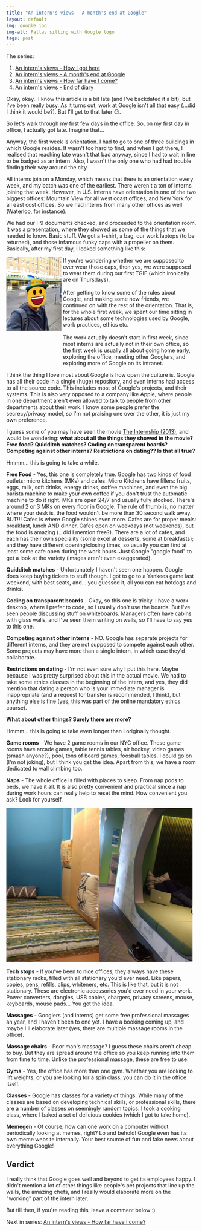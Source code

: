 ```yaml
---
title: "An intern's views - A month's end at Google"
layout: default
img: google.jpg
img-alt: Pallav sitting with Google logo
tags: post
---
```

The series:

1. [An intern's views - How I got here](/2017/05/07/How-I-got-here/)
2. [An intern's views - A month's end at Google](/2017/06/07/A-month-end-at-Google/)
3. [An intern's views - How far have I come?](/2017/07/10/How-far-have-I-come-working-at-Google/)
4. [An intern's views - End of diary](/2017/07/29/End-of-Diary/)

Okay, okay.. I know this article is a bit late (and I've backdated it a bit),
but I've been really busy. As it turns out, work at Google isn't all that easy
(...did I think it would be?). But I'll get to that later 😉.

So let's walk through my first few days in the office. So, on my first day in
office, I actually got late. Imagine that...

Anyway, the first week is orientation. I had to go to one of three buildings
in which Google resides. It wasn't too hard to find, and when I got there, I
realised that reaching late wasn't that bad anyway, since I had to wait in line
to be badged as an intern. Also, I wasn't the only one who had had trouble
finding their way around the city.

All interns join on a Monday, which means that there is an orientation every
week, and my batch was one of the earliest. There weren't a ton of interns
joining that week. However, in U.S. interns have orientation in one of the two
biggest offices: Mountain View for all west coast offices, and New York for all
east cost offices. So we had interns from many other offices as well (Waterloo,
for instance).

We had our I-9 documents checked, and proceeded to the orientation room. It was
a presentation, where they showed us some of the things that we needed to know.
Basic stuff. We got a t-shirt, a bag, our work laptops (to be returned), and
those infamous funky caps with a propeller on them. Basically, after my first day,
I looked something like this:

<div style="display: inline-block; width:29%; vertical-align: top">
<img src="/img/intern-cap.jpg" style="max-width:100%" />
</div>
<div style="display: inline-block; width:69%;">
If you're wondering whether we are supposed to ever wear those caps, then yes,
we were supposed to wear them during our first TGIF (which ironically are on
Thursdays). <br /><br />
After getting to know some of the rules about Google, and making some new
friends, we continued on with the rest of the orientation. That is, for the
whole first week, we spent our time sitting in lectures about some technologies
used by Google, work practices, ethics etc. <br/><br/>
The work actually doesn't start in first week, since most interns are actually
not in their own office, so the first week is usually all about going home
early, exploring the office, meeting other Googlers, and exploring more of
Google on its intranet.
</div><br/>

I think the thing I love most about Google is how open the culture is. Google
has all their code in a single (huge) repository, and even interns had access
to all the source code. This includes most of Google's projects, and their
systems. This is also very opposed to a company like Apple, where people in one
department aren't even allowed to talk to people from other departments about
their work. I know some people prefer the secrecy/privacy model, so I'm not
praising one over the other, it is just my own preference.

I guess some of you may have seen the movie [The Internship
(2013)](//www.imdb.com/title/tt2234155/), and would be wondering: **what about
all the things they showed in the movie? Free food? Quidditch matches?  Coding
on transparent boards? Competing against other interns? Restrictions on
dating?? Is that all true?**

Hmmm... this is going to take a while.

**Free Food** - Yes, this one is completely true. Google has two kinds of food
outlets; micro kitchens (MKs) and cafes. Micro Kitchens have fillers: fruits,
eggs, milk, soft drinks, energy drinks, coffee machines, and even the big
barista machine to make your own coffee if you don't trust the automatic
machine to do it right. MKs are open 24/7 and usually fully stocked. There's
around 2 or 3 MKs on every floor in Google. The rule of thumb is, no matter
where your desk is, the food wouldn't be more than 30 second walk away.  BUT!!!
Cafes is where Google shines even more. Cafes are for proper meals: breakfast,
lunch AND dinner. Cafes open on weekdays (not weekends), but the food is
amazing (.. did I mention free?). There are a lot of cafes, and each has their
own speciality (some excel at desserts, some at breakfasts); and they have
different opening/closing times, so usually you can find at least some cafe open
during the work hours. Just Google "google food" to get a look at the variety
(images aren't even exaggerated).

**Quidditch matches** - Unfortunately I haven't seen one happen. Google does
keep buying tickets to stuff though. I got to go to a Yankees game last
weekend, with best seats, and... you guessed it, all you can eat hotdogs and
drinks.

**Coding on transparent boards** - Okay, so this one is tricky. I have a work
desktop, where I prefer to code, so I usually don't use the boards. But I've
seen people discussing stuff on whiteboards. Managers often have cabins with
glass walls, and I've seen them writing on walls, so I'll have to say yes to
this one.

**Competing against other interns** - NO. Google has separate projects for
different interns, and they are not supposed to compete against each other.
Some projects may have more than a single intern, in which case they'd
collaborate.

**Restrictions on dating** - I'm not even sure why I put this here. Maybe
because I was pretty surprised about this in the actual movie. We had to take
some ethics classes in the beginning of the intern, and yes, they did mention
that dating a person who is your immediate manager is inappropriate (and a
request for transfer is recommended, I think), but anything else is fine (yes,
this was part of the online mandatory ethics course).

**What about other things? Surely there are more?**

Hmmm... this is going to take even longer than I originally thought.

**Game rooms** - We have 2 game rooms in our NYC office. These game rooms have
arcade games, table tennis tables, air hockey, video games (smash anyone?), pool,
tons of board games, foosball tables. I could go on (I'm not joking), but I think
you get the idea. Apart from this, we have a room dedicated to wall climbing too.

**Naps** - The whole office is filled with places to sleep. From nap pods to beds,
we have it all. It is also pretty convenient and practical since a nap during work
hours can really help to reset the mind. How convenient you ask? Look for yourself.

<img src="/img/sleep1.jpg" width="49%"><img src="/img/sleep2.jpg" width="49%">

**Tech stops** - If you've been to nice offices, they always have these
stationary racks, filled with all stationary you'd ever need. Like papers,
copies, pens, refills, clips, whiteners, etc. This is like that, but it is not
stationary. These are electronic accessories you'd ever need in your work.
Power converters, dongles, USB cables, chargers, privacy screens, mouse,
keyboards, mouse pads... You get the idea.

**Massages** - Googlers (and interns) get some free professional massages an
year, and I haven't been to one yet. I have a booking coming up, and maybe I'll
elaborate later (yes, there are multiple massage rooms in the office).

**Massage chairs** - Poor man's massage? I guess these chairs aren't cheap to
buy. But they are spread around the office so you keep running into them from
time to time. Unlike the professional massage, these are free to use.

**Gyms** - Yes, the office has more than one gym. Whether you are looking to
lift weights, or you are looking for a spin class, you can do it in the office
itself.

**Classes** - Google has classes for a variety of things. While many of the
classes are based on developing technical skills, or professional skills, there
are a number of classes on seemingly random topics. I took a cooking class,
where I baked a set of delicious cookies (which I got to take home).

**Memegen** - Of course, how can one work on a computer without periodically
looking at memes, right? Lo and behold! Google even has its own meme website
internally. Your best source of fun and fake news about everything Google!

## Verdict

I really think that Google goes well and beyond to get its employees happy. I
didn't mention a lot of other things like people's pet projects that line up the
walls, the amazing chefs, and I really would elaborate more on the "working"
part of the intern later.

But till then, if you're reading this, leave a comment below :)

Next in series: [An intern's views - How far have I
come?](/2017/07/10/How-far-have-I-come-working-at-Google/)

